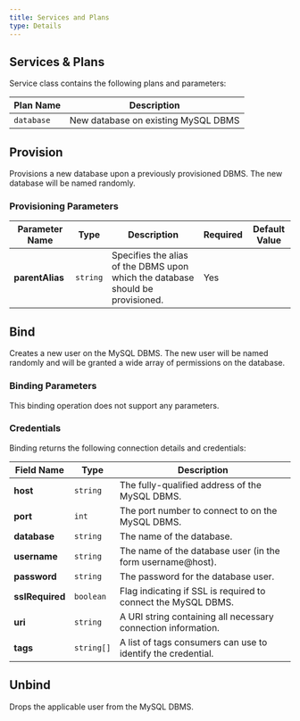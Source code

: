```yaml
---
title: Services and Plans
type: Details
---
```


## Services & Plans

Service class contains the following plans and parameters:

| Plan Name | Description |
|-----------|-------------|
| `database` | New database on existing MySQL DBMS |

## Provision

Provisions a new database upon a previously provisioned DBMS. The new database will be named randomly.

### Provisioning Parameters

| Parameter Name | Type | Description | Required | Default Value |
|----------------|------|-------------|----------|---------------|
| **parentAlias** | `string` | Specifies the alias of the DBMS upon which the database should be provisioned. | Yes | |

## Bind

Creates a new user on the MySQL DBMS. The new user will be named randomly and
will be granted a wide array of permissions on the database.

### Binding Parameters

This binding operation does not support any parameters.

### Credentials

Binding returns the following connection details and credentials:

| Field Name | Type | Description |
|------------|------|-------------|
| **host** | `string` | The fully-qualified address of the MySQL DBMS. |
| **port** | `int` | The port number to connect to on the MySQL DBMS. |
| **database** | `string` | The name of the database. |
| **username** | `string` | The name of the database user (in the form username@host). |
| **password** | `string` | The password for the database user. |
| **sslRequired** | `boolean` | Flag indicating if SSL is required to connect the MySQL DBMS. |
| **uri** | `string` | A URI string containing all necessary connection information. |
| **tags** | `string[]` | A list of tags consumers can use to identify the credential. |

## Unbind

Drops the applicable user from the MySQL DBMS.